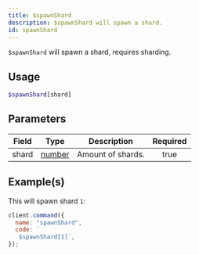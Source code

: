 ```yaml
---
title: $spawnShard
description: $spawnShard will spawn a shard.
id: spawnShard
---
```


`$spawnShard` will spawn a shard, requires sharding.

## Usage

```php
$spawnShard[shard]
```

## Parameters

| Field | Type                                                                                              | Description       | Required |
| ----- | ------------------------------------------------------------------------------------------------- | ----------------- | :------: |
| shard | [number](https://developer.mozilla.org/en-US/docs/Web/JavaScript/Reference/Global_Objects/Number) | Amount of shards. |   true   |

## Example(s)

This will spawn shard `1`:

```javascript
client.command({
  name: "spawnShard",
  code: `
   $spawnShard[1]`,
});
```
